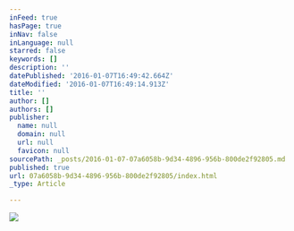 ```yaml
---
inFeed: true
hasPage: true
inNav: false
inLanguage: null
starred: false
keywords: []
description: ''
datePublished: '2016-01-07T16:49:42.664Z'
dateModified: '2016-01-07T16:49:14.913Z'
title: ''
author: []
authors: []
publisher:
  name: null
  domain: null
  url: null
  favicon: null
sourcePath: _posts/2016-01-07-07a6058b-9d34-4896-956b-800de2f92805.md
published: true
url: 07a6058b-9d34-4896-956b-800de2f92805/index.html
_type: Article

---
```

![](https://the-grid-user-content.s3-us-west-2.amazonaws.com/41b40e2e-ba6c-458b-a20c-dc4a06c3e3e9.jpg)